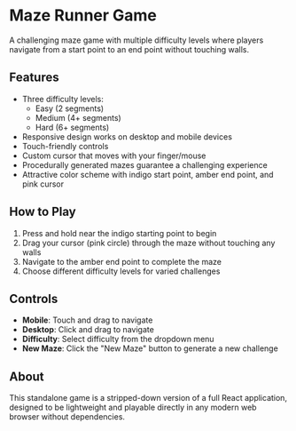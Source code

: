 # Maze Runner Game

A challenging maze game with multiple difficulty levels where players navigate from a start point to an end point without touching walls.

## Features

- Three difficulty levels:
  - Easy (2 segments)
  - Medium (4+ segments)
  - Hard (6+ segments)
- Responsive design works on desktop and mobile devices
- Touch-friendly controls
- Custom cursor that moves with your finger/mouse
- Procedurally generated mazes guarantee a challenging experience
- Attractive color scheme with indigo start point, amber end point, and pink cursor

## How to Play

1. Press and hold near the indigo starting point to begin
2. Drag your cursor (pink circle) through the maze without touching any walls
3. Navigate to the amber end point to complete the maze
4. Choose different difficulty levels for varied challenges

## Controls

- **Mobile**: Touch and drag to navigate
- **Desktop**: Click and drag to navigate
- **Difficulty**: Select difficulty from the dropdown menu
- **New Maze**: Click the "New Maze" button to generate a new challenge

## About

This standalone game is a stripped-down version of a full React application, designed to be lightweight and playable directly in any modern web browser without dependencies.